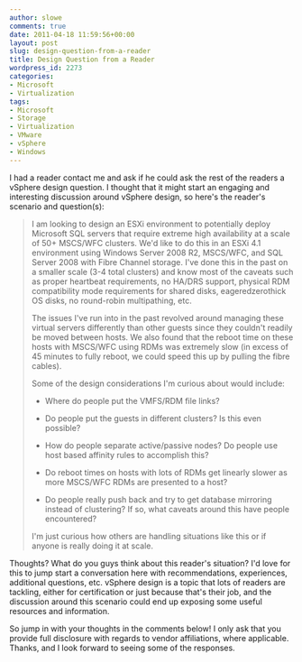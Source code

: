 ```yaml
---
author: slowe
comments: true
date: 2011-04-18 11:59:56+00:00
layout: post
slug: design-question-from-a-reader
title: Design Question from a Reader
wordpress_id: 2273
categories:
- Microsoft
- Virtualization
tags:
- Microsoft
- Storage
- Virtualization
- VMware
- vSphere
- Windows
---
```


I had a reader contact me and ask if he could ask the rest of the readers a vSphere design question. I thought that it might start an engaging and interesting discussion around vSphere design, so here's the reader's scenario and question(s):

>I am looking to design an ESXi environment to potentially deploy Microsoft SQL servers that require extreme high availability at a  scale of 50+ MSCS/WFC clusters. We'd like to do this in an ESXi 4.1 environment using Windows Server 2008 R2, MSCS/WFC, and SQL Server 2008 with Fibre Channel storage. I've done this in the past on a smaller scale (3-4 total clusters) and know most of the caveats such as proper heartbeat requirements, no HA/DRS support, physical RDM compatibility mode requirements for shared disks, eageredzerothick OS disks, no round-robin multipathing, etc.
>
>The issues I've run into in the past revolved around managing these virtual servers differently than other guests since they couldn't readily be moved between hosts. We also found that the reboot time on these hosts with MSCS/WFC using RDMs was extremely slow (in excess of 45 minutes to fully reboot, we could speed this up by pulling the fibre cables).
>
>Some of the design considerations I'm curious about would include:  
> 
>* Where do people put the VMFS/RDM file links?
> 
>* Do people put the guests in different clusters? Is this even possible?
> 
>* How do people separate active/passive nodes? Do people use host based affinity rules to accomplish this?
> 
>* Do reboot times on hosts with lots of RDMs get linearly slower as more MSCS/WFC RDMs are presented to a host?
> 
>* Do people really push back and try to get database mirroring instead of clustering? If so, what caveats around this have people encountered?
>
>I'm just curious how others are handling situations like this or if anyone is really doing it at scale.

Thoughts? What do you guys think about this reader's situation? I'd love for this to jump start a conversation here with recommendations, experiences, additional questions, etc. vSphere design is a topic that lots of readers are tackling, either for certification or just because that's their job, and the discussion around this scenario could end up exposing some useful resources and information.

So jump in with your thoughts in the comments below! I only ask that you provide full disclosure with regards to vendor affiliations, where applicable. Thanks, and I look forward to seeing some of the responses.
